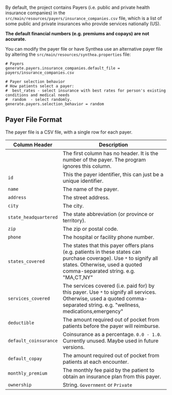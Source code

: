 By default, the project contains Payers (i.e. public and private health insurance companies) in the `src/main/resources/payers/insurance_companies.csv` file, which is a list of some public and private insurances who provide services nationally (US). 

**The default financial numbers (e.g. premiums and copays) are not accurate.**

You can modify the payer file or have Synthea use an alternative payer file by altering the `src/main/resources/synthea.properties` file:

```properties
# Payers
generate.payers.insurance_companies.default_file = payers/insurance_companies.csv

# Payer selection behavior
# How patients select a payer:
#  best_rates - select insurance with best rates for person's existing conditions and medical needs
#  random  - select randomly.
generate.payers.selection_behavior = random
```

## Payer File Format

The payer file is a CSV file, with a single row for each payer.

Column Header | Description
--------------|------------
` ` | The first column has no header. It is the number of the payer. The program ignores this column.
`id` | This the payer identifier, this can just be a unique identifier.
`name` | The name of the payer.
`address` | The street address.
`city` | The city.
`state_headquartered` | The state abbreviation (or province or territory).
`zip` | The zip or postal code.
`phone` | The hospital or facility phone number.
`states_covered` | The states that this payer offers plans (e.g. patients in these states can purchase coverage). Use `*` to signify all states. Otherwise, used a quoted comma-separated string. e.g. "MA,CT,NY"
`services_covered` | The services covered (i.e. paid for) by this payer. Use `*` to signify all services. Otherwise, used a quoted comma-separated string. e.g. "wellness, medications,emergency"
`deductible` | The amount required out of pocket from patients before the payer will reimburse.
`default_coinsurance` | Coinsurance as a percentage. `0.0 - 1.0`. Currently unused. Maybe used in future versions.
`default_copay` | The amount required out of pocket from patients at each encounter.
`monthly_premium` | The monthly fee paid by the patient to obtain an insurance plan from this payer.
`ownership` | String. `Government` or `Private`
